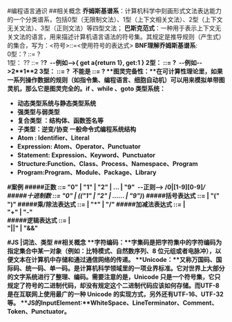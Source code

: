 #编程语言通识
##相关概念
**乔姆斯基谱系**：计算机科学中刻画形式文法表达能力的一个分类谱系，包括0型（无限制文法）、1型（上下文相关文法）、2型（上下文无关文法）、3型（正则文法）等四型文法； 
**巴斯克范式**：一种用于表示上下文无关文法的语言，用来描述计算机语言语法的符号集。其规定是推导规则（产生式）的集合，写为：<符号>::=<使用符号的表达式>
**BNF理解乔姆斯基谱系**:  
0型：? ::= ?   
1型： ?<A>? ::= ?<B>?&nbsp;&nbsp;--例如-->{ get a{return 1}, get:1 }
2型：<A> ::= ?&nbsp;&nbsp;--例如-->2\*\*1\*\*2
3型：<A> ::= <A>?&nbsp;&nbsp;不能是  <A> ::= ?<A>
**图灵完备性：**在可计算性理论里，如果一系列操作数据的规则（如指令集、编程语言、细胞自动机）可以用来模拟单带图灵机，那么它是图灵完全的。if 、while 、goto
**类型系统：**
- 动态类型系统与静态类型系统
- 强类型与弱类型
- 复合类型 ：结构体、函数签名等
- 子类型：逆变/协变 
**一般命令式编程系统结构**
- Atom : Identifier、Literal
- Expression: Atom、Operator、Punctuator
- Statement: Expression、Keyword、Punctuator
- Structure:Function、Class、Process、Namespace、Program
- Program:Program、Module、Package、Library



#案例
#####正数
<Number> ::= "0" | "1" | "2" | ... | "9"&nbsp;&nbsp;--正则-->  /0|[1-9][0-9]*/
#####十进制数
<DecimalNumber> ::= "0" | (("1" | "2" | ...... | "9")<Number>*)
#####括号表达式
<PrimaryExpression> ::= <DecimalNumber> | 
  "(" <LogicalExpression> ")"
#####乘/除法表达式
<MultiplicativeExpression> ::= <PrimaryExpression> | 
  <MultiplicativeExpression> "*" <PrimaryExpression> |
  <MultiplicativeExpression> "/" <PrimaryExpression> 
#####加减法表达式
<AdditiveExpression> ::= <MultiplicativeExpression> |  
  <AdditiveExpression> "+" <MultiplicativeExpression> |
  <AdditiveExpression> "-" <MultiplicativeExpression>  
#####逻辑表达式
<LogicalExpression> ::= <AdditiveExpression> |  
  <LogicalExpression> "||" <AdditiveExpression> |
  <LogicalExpression> "&&" <AdditiveExpression>  

#JS |词法、类型
##相关概念
**字符编码：**字集码是把字符集中的字符编码为指定集合中某一对象（例如：比特模式、自然数序列、8 位元组或者电脉冲），以便文本在计算机中存储和通过通信网络的传递。
**Unicode：**又称万国码、国际码、统一码、单一码。是计算机科学领域里的一项业界标准。它对世界上大部分的文字系统进行了整理、编码。需要注意的是，Unicode 只是一个符号集，它只规定了符号的二进制代码，却没有规定这个二进制代码应该如何存储。而UTF-8 是在互联网上使用最广的一种 Unicode 的实现方式，另外还有UTF-16、UTF-32等。
**JS的InputElement:**WhiteSpace、LineTerminator、Comment、Token、Punctuator。
